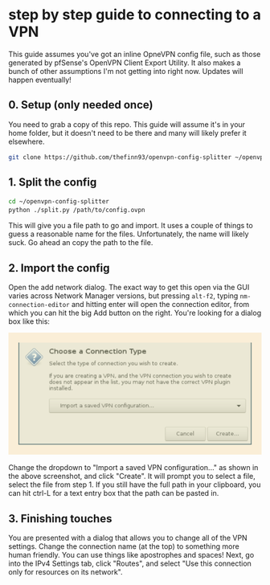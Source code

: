 # step by step guide to connecting to a VPN

This guide assumes you've got an inline OpneVPN config file, such as those generated by pfSense's
OpenVPN Client Export Utility. It also makes a bunch of other assumptions I'm not getting into right
now. Updates will happen eventually!


## 0. Setup (only needed once)
You need to grab a copy of this repo. This guide will assume it's in your home folder, but it
doesn't need to be there and many will likely prefer it elsewhere.

```bash
git clone https://github.com/thefinn93/openvpn-config-splitter ~/openvpn-config-splitter
```

## 1. Split the config
```bash
cd ~/openvpn-config-splitter
python ./split.py /path/to/config.ovpn
```

This will give you a file path to go and import. It uses a couple of things to guess a reasonable
name for the files. Unfortunately, the name will likely suck. Go ahead an copy the path to the file.

## 2. Import the config
Open the add network dialog. The exact way to get this open via the GUI varies across Network Manager
versions, but pressing `alt-f2`, typing `nm-connection-editor` and hitting enter will open the
connection editor, from which you can hit the big Add button on the right. You're looking for a
dialog box like this:

![](docs/network-manager-add-connection.png)

Change the dropdown to "Import a saved VPN configuration..." as shown in the above screenshot, and
click "Create". It will prompt you to select a file, select the file from step 1. If you still have
the full path in your clipboard, you can hit ctrl-L for a text entry box that the path can be pasted
in.

## 3. Finishing touches
You are presented with a dialog that allows you to change all of the VPN settings. Change the
connection name (at the top) to something more human friendly. You can use things like apostrophes
and spaces! Next, go into the IPv4 Settings tab, click "Routes", and select "Use this connection
only for resources on its network". 
